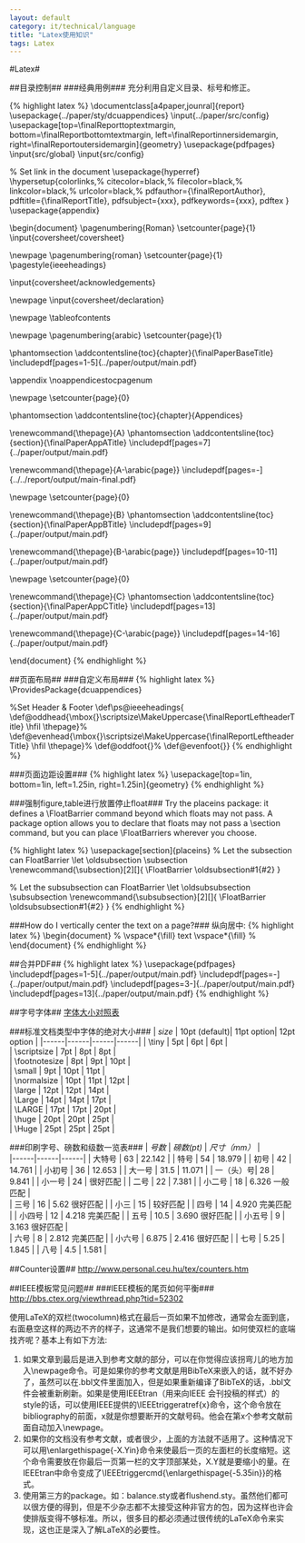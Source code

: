 ```yaml
---
layout: default
category: it/technical/language
title: "Latex使用知识"
tags: Latex
---
```





#Latex#

##目录控制##
###经典用例###
充分利用自定义目录、标号和修正。

{% highlight latex %}
\documentclass[a4paper,jounral]{report}
\usepackage{../paper/sty/dcuappendices}
\input{../paper/src/config}
\usepackage[top=\finalReporttoptextmargin, bottom=\finalReportbottomtextmargin, left=\finalReportinnersidemargin, right=\finalReportoutersidemargin]{geometry}
\usepackage{pdfpages}
\input{src/global}
\input{src/config}

% Set link in the document
\usepackage{hyperref}
\hypersetup{colorlinks,%
            citecolor=black,%
            filecolor=black,%
            linkcolor=black,%
            urlcolor=black,%
            pdfauthor={\finalReportAuthor},
            pdftitle={\finalReportTitle},
            pdfsubject={xxx},
            pdfkeywords={xxx},
            pdftex
}
\usepackage{appendix}


\begin{document}
\pagenumbering{Roman}
\setcounter{page}{1}
\input{coversheet/coversheet}

\newpage
\pagenumbering{roman}
\setcounter{page}{1}
\pagestyle{ieeeheadings}

\input{coversheet/acknowledgements}

\newpage
\input{coversheet/declaration}

\newpage
\tableofcontents

\newpage
\pagenumbering{arabic}
\setcounter{page}{1}

\phantomsection
\addcontentsline{toc}{chapter}{\finalPaperBaseTitle}
\includepdf[pages=1-5]{../paper/output/main.pdf}

\appendix
\noappendicestocpagenum

\newpage
\setcounter{page}{0}

\phantomsection
\addcontentsline{toc}{chapter}{Appendices}

\renewcommand{\thepage}{A}
\phantomsection
\addcontentsline{toc}{section}{\finalPaperAppATitle}
\includepdf[pages=7]{../paper/output/main.pdf}

\renewcommand{\thepage}{A-\arabic{page}}
\includepdf[pages=-]{../../report/output/main-final.pdf}

\newpage
\setcounter{page}{0}

\renewcommand{\thepage}{B}
\phantomsection
\addcontentsline{toc}{section}{\finalPaperAppBTitle}
\includepdf[pages=9]{../paper/output/main.pdf}

\renewcommand{\thepage}{B-\arabic{page}}
\includepdf[pages=10-11]{../paper/output/main.pdf}

\newpage
\setcounter{page}{0}

\renewcommand{\thepage}{C}
\phantomsection
\addcontentsline{toc}{section}{\finalPaperAppCTitle}
\includepdf[pages=13]{../paper/output/main.pdf}

\renewcommand{\thepage}{C-\arabic{page}}
\includepdf[pages=14-16]{../paper/output/main.pdf}

\end{document}
{% endhighlight %}

##页面布局##
###自定义布局###
{% highlight latex %}
\ProvidesPackage{dcuappendices}

%Set Header & Footer
\def\ps@ieeeheadings{
\def\@oddhead{\mbox{}\scriptsize\MakeUppercase{\finalReportLeftheaderTitle} \hfil \thepage}%
\def\@evenhead{\mbox{}\scriptsize\MakeUppercase{\finalReportLeftheaderTitle} \hfil \thepage}%
\def\@oddfoot{}%
\def\@evenfoot{}}
{% endhighlight %}

###页面边距设置###
{% highlight latex %}
\usepackage[top=1in, bottom=1in, left=1.25in, right=1.25in]{geometry}
{% endhighlight %}

###强制figure,table进行放置停止float###
Try the placeins package: it defines a \FloatBarrier command beyond which floats may not pass.
A package option allows you to declare that floats may not pass a \section command, but you can place \FloatBarriers wherever you choose.

{% highlight latex %}
\usepackage[section]{placeins}
% Let the subsection can FloatBarrier
\let \oldsubsection \subsection
\renewcommand{\subsection}[2][]{
  \FloatBarrier
  \oldsubsection#1{#2}
}

% Let the subsubsection can FloatBarrier
\let \oldsubsubsection \subsubsection
\renewcommand{\subsubsection}[2][]{
  \FloatBarrier
  \oldsubsubsection#1{#2}
}
{% endhighlight %}

###How do I vertically center the text on a page?###
纵向居中:
{% highlight latex %}
\begin{document}
%
\vspace*{\fill}
text
\vspace*{\fill}
%
\end{document}
{% endhighlight %}

##合并PDF##
{% highlight latex %}
\usepackage{pdfpages}
\includepdf[pages=1-5]{../paper/output/main.pdf}
\includepdf[pages=-]{../paper/output/main.pdf}
\includepdf[pages=3-]{../paper/output/main.pdf}
\includepdf[pages=13]{../paper/output/main.pdf}
{% endhighlight %}

##字号字体##
[字体大小对照表](http://qianjigui.iteye.com/blog/841052)

###标准文档类型中字体的绝对大小###
|  *size*         |     10pt (default)|   11pt option|  12pt option | 
|------|------|------|------|
|  \tiny          |          5pt      |     6pt      |    6pt       |  
|  \scriptsize    |          7pt      |     8pt      |    8pt       |  
|  \footnotesize  |          8pt      |     9pt      |   10pt       |  
|  \small         |          9pt      |    10pt      |   11pt       |  
|  \normalsize    |         10pt      |    11pt      |   12pt       |  
|  \large         |         12pt      |    12pt      |   14pt       |  
|  \Large         |         14pt      |    14pt      |   17pt       |  
|  \LARGE         |         17pt      |    17pt      |   20pt       |  
|  \huge          |         20pt      |    20pt      |   25pt       |  
|  \Huge          |         25pt      |    25pt      |   25pt       |  

###印刷字号、磅数和级数一览表###
|  *号数*      |     *磅数(pt)* |          *尺寸（mm）*    |   
|------|------|------|
|  大特号    |      63  |        22.142          | 
|  特号      |      54  |        18.979          | 
|  初号      |      42  |        14.761          | 
|  小初号    |      36  |        12.653          | 
|  大一号    |     31.5 |        11.071          | 
|  一（头）号|       28 |         9.841          | 
|  小一号    |      24  |              很好匹配  | 
|  二号      |      22  |        7.381           | 
|  小二号    |      18  |        6.326  一般匹配 |  
|  三号      |      16  |        5.62  很好匹配  | 
|  小三      |  15      |  较好匹配              | 
|  四号      |      14  |        4.920 完美匹配  | 
|  小四号    |      12  |        4.218 完美匹配  | 
|  五号      |    10.5  |        3.690 很好匹配  | 
|  小五号    |       9  |         3.163 很好匹配 |  
|  六号      |       8  |        2.812 完美匹配  | 
|  小六号    |    6.875 |      2.416   很好匹配  | 
|  七号      |     5.25 |       1.845            | 
|  八号      |     4.5  |        1.581           | 

##Counter设置##
http://www.personal.ceu.hu/tex/counters.htm

##IEEE模板常见问题##
###IEEE模板的尾页如何平衡###
http://bbs.ctex.org/viewthread.php?tid=52302

使用LaTeX的双栏(twocolumn)格式在最后一页如果不加修改，通常会左面到底，右面悬空这样的两边不齐的样子，这通常不是我们想要的输出。如何使双栏的底端找齐呢？基本上有如下方法:
  1. 如果文章到最后是进入到参考文献的部分，可以在你觉得应该拐弯儿的地方加入\newpage命令。可是如果你的参考文献是用BibTeX来嵌入的话，就不好办了，虽然可以在.bbl文件里面加入，但是如果重新编译了BibTeX的话，.bbl文件会被重新刷新。如果是使用IEEEtran（用来向IEEE 会刊投稿的样式）的style的话，可以使用IEEE提供的\IEEEtriggeratref{x}命令，这个命令放在bibliography的前面，x就是你想要断开的文献号码。他会在第x个参考文献前面自动加入\newpage。
  1. 如果你的文档没有参考文献，或者很少，上面的方法就不适用了。这种情况下可以用\enlargethispage{-X.Yin}命令来使最后一页的左面栏的长度缩短。这个命令需要放在你最后一页第一栏的文字顶部某处，X.Y就是要缩小的量。在IEEEtran中命令变成了\IEEEtriggercmd{\enlargethispage{-5.35in}}的格式。
  1. 使用第三方的package。如：balance.sty或者flushend.sty。虽然他们都可以很方便的得到，但是不少杂志都不太接受这种非官方的包，因为这样也许会使排版变得不够标准。所以，很多目的都必须通过很传统的LaTeX命令来实现，这也正是深入了解LaTeX的必要性。
